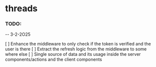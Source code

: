 # threads

### TODO:

-- 3-2-2O25

[ ] Enhance the middleware to only check if the token is verified and the user is there
[ ] Extract the refresh logic from the middleware to some where else
[ ] Single source of data and its usage inside the server components/actions and the client components
